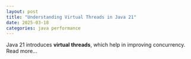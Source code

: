 ```yaml
---
layout: post
title: "Understanding Virtual Threads in Java 21"
date: 2025-03-18
categories: java performance
---
```


Java 21 introduces **virtual threads**, which help in improving concurrency. Read more...
